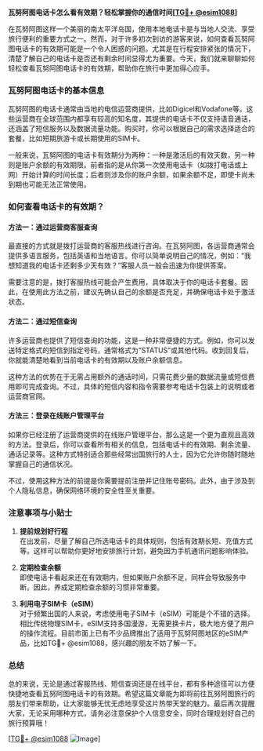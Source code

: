 **瓦努阿图电话卡怎么看有效期？轻松掌握你的通信时间[[TG💪+ @esim1088](https://t.me/s/esim1088)]**

在瓦努阿图这样一个美丽的南太平洋岛国，使用本地电话卡是与当地人交流、享受旅行便利的重要方式之一。然而，对于许多初次到访的游客来说，如何查看瓦努阿图电话卡的有效期可能是一个令人困惑的问题。尤其是在行程安排紧张的情况下，清楚了解自己的电话卡是否还有剩余时间显得尤为重要。今天，我们就来聊聊如何轻松查看瓦努阿图电话卡的有效期，帮助你在旅行中更加得心应手。

### 瓦努阿图电话卡的基本信息

瓦努阿图的电话卡通常由当地的电信运营商提供，比如Digicel和Vodafone等。这些运营商在全球范围内都享有较高的知名度，其提供的电话卡不仅支持语音通话，还涵盖了短信服务以及数据流量功能。购买时，你可以根据自己的需求选择适合的套餐，比如短期旅游卡或长期使用的SIM卡。

一般来说，瓦努阿图的电话卡有效期分为两种：一种是激活后的有效天数，另一种则是账户余额的有效期限。前者指的是从你第一次使用电话卡（如拨打电话或上网）开始计算的时间长度；后者则涉及你的账户余额，如果余额不足，即使卡尚未到期也可能无法正常使用。

### 如何查看电话卡的有效期？

#### 方法一：通过运营商客服查询

最直接的方式就是拨打运营商的客服热线进行咨询。在瓦努阿图，各运营商通常会提供多语言服务，包括英语和当地语言。你可以简单说明自己的情况，例如：“我想知道我的电话卡还剩多少天有效？”客服人员一般会迅速为你提供答案。

需要注意的是，拨打客服热线可能会产生费用，具体取决于你的电话卡套餐。因此，在使用此方法之前，建议先确认自己的余额是否充足，并确保电话卡处于激活状态。

#### 方法二：通过短信查询

许多运营商也提供了短信查询的功能，这是一种非常便捷的方式。例如，你可以发送特定格式的短信到指定号码，通常格式为“STATUS”或其他代码。收到回复后，你就能清楚地看到当前电话卡的有效期以及账户余额信息。

这种方法的优势在于无需占用额外的通话时间，只需花费少量的数据流量或短信费用即可完成查询。不过，具体的短信内容和指令需要参考电话卡包装上的说明或者运营商官网。

#### 方法三：登录在线账户管理平台

如果你已经注册了运营商提供的在线账户管理平台，那么这是一个更为直观且高效的方法。登录后，你可以查看所有相关的信息，包括电话卡的有效期、剩余流量、通话记录等。这种方式特别适合那些经常出国旅行的人士，因为它允许你随时随地掌握自己的通信状况。

不过，使用这种方法的前提是你需要提前注册并记住账号密码。此外，由于涉及到个人隐私信息，确保网络环境的安全性至关重要。

### 注意事项与小贴士

1. **提前规划好行程**  
   在出发前，尽量了解自己所选电话卡的具体规则，包括有效期长短、充值方式等。这样可以帮助你更好地安排旅行计划，避免因为手机通讯问题影响体验。

2. **定期检查余额**  
   即使电话卡看起来还在有效期内，但如果账户余额不足，同样会导致服务中断。因此，养成定期检查余额的习惯非常重要。

3. **利用电子SIM卡（eSIM）**  
   对于频繁出国的人来说，考虑使用电子SIM卡（eSIM）可能是个不错的选择。相比传统物理SIM卡，eSIM支持多国漫游，无需更换卡片，极大地方便了用户的操作流程。目前市面上已有不少品牌推出了适用于瓦努阿图地区的eSIM产品，比如TG💪+ @esim1088，感兴趣的朋友不妨了解一下。

### 总结

总的来说，无论是通过客服热线、短信查询还是在线平台，都有多种途径可以方便快捷地查看瓦努阿图电话卡的有效期。希望这篇文章能为即将前往瓦努阿图旅行的朋友们带来帮助，让大家能够无忧无虑地享受这片热带天堂的魅力。最后再次提醒大家，无论采用哪种方式，请务必注意保护个人信息安全，同时合理规划好自己的旅行预算哦！

[[TG💪+ @esim1088](https://t.me/s/esim1088) ![Image](https://i.postimg.cc/4NQfJmqS/Snipaste-2025-05-13-00-14-12.png)]